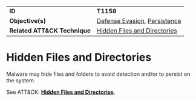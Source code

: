 |||
|---------|------------------------|
|**ID**|**T1158**|
|**Objective(s)**| [Defense Evasion](https://github.com/MBCProject/mbc-markdown/tree/master/defense-evasion), [Persistence](https://github.com/MBCProject/mbc-markdown/tree/master/persistence)|
|**Related ATT&CK Technique**|[Hidden Files and Directories](https://attack.mitre.org/techniques/T1158)|


Hidden Files and Directories
============================
Malware may hide files and folders to avoid detection and/or to persist on the system. 

See ATT&CK: [**Hidden Files and Directories**](https://attack.mitre.org/techniques/T1158).